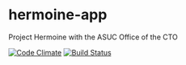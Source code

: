 # hermoine-app
Project Hermoine with the ASUC Office of the CTO

[![Code Climate](https://codeclimate.com/github/pragaashp/hermoine-app/badges/gpa.svg)](https://codeclimate.com/github/pragaashp/hermoine-app)
[![Build Status](https://travis-ci.org/pragaashp/hermoine-app.svg?branch=master)](https://travis-ci.org/pragaashp/hermoine-app)
